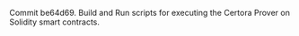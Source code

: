 Commit be64d69.                    Build and Run scripts for executing the Certora Prover on Solidity smart contracts.